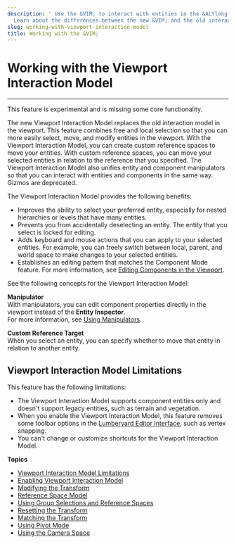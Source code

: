 ```yaml
---
description: ' Use the &VIM; to interact with entities in the &ALYlong; viewport.
  Learn about the differences between the new &VIM; and the old interaction model. '
slug: working-with-viewport-interaction-model
title: Working with the &VIM;
---
```

# Working with the Viewport Interaction Model<a name="working-with-viewport-interaction-model"></a>

****  
This feature is experimental and is missing some core functionality\.

The new Viewport Interaction Model replaces the old interaction model in the viewport\. This feature combines free and local selection so that you can more easily select, move, and modify entities in the viewport\. With the Viewport Interaction Model, you can create custom reference spaces to move your entities\. With custom reference spaces, you can move your selected entities in relation to the reference that you specified\. The Viewport Interaction Model also unifies entity and component manipulators so that you can interact with entities and components in the same way\. Gizmos are deprecated\.

The Viewport Interaction Model provides the following benefits:
+ Improves the ability to select your preferred entity, especially for nested hierarchies or levels that have many entities\.
+ Prevents you from accidentally deselecting an entity\. The entity that you select is locked for editing\. 
+ Adds keyboard and mouse actions that you can apply to your selected entities\. For example, you can freely switch between local, parent, and world space to make changes to your selected entities\.
+ Establishes an editing pattern that matches the Component Mode feature\. For more information, see [Editing Components in the Viewport](edit-mode-for-components.md)\.

See the following concepts for the Viewport Interaction Model:

**Manipulator**  
With manipulators, you can edit component properties directly in the viewport instead of the **Entity Inspector**\.  
For more information, see [Using Manipulators](component-manipulators-using.md)\. 

**Custom Reference Target**  
When you select an entity, you can specify whether to move that entity in relation to another entity\. 

## Viewport Interaction Model Limitations<a name="viewport-interaction-model-limits"></a>

This feature has the following limitations:
+ The Viewport Interaction Model supports component entities only and doesn't support legacy entities, such as terrain and vegetation\.
+ When you enable the Viewport Interaction Model, this feature removes some toolbar options in the [Lumberyard Editor Interface](lumberyard-editor-interface.md), such as vertex snapping\.
+ You can't change or customize shortcuts for the Viewport Interaction Model\.

**Topics**
+ [Viewport Interaction Model Limitations](#viewport-interaction-model-limits)
+ [Enabling Viewport Interaction Model](enabling-viewport-interaction-model.md)
+ [Modifying the Transform](viewport-interaction-model-transform.md)
+ [Reference Space Model](viewport-interaction-model-reference-space-model.md)
+ [Using Group Selections and Reference Spaces](group-selections-reference-spaces.md)
+ [Resetting the Transform](reset-transform.md)
+ [Matching the Transform](transform-matching.md)
+ [Using Pivot Mode](pivot-mode.md)
+ [Using the Camera Space](camera-space.md)